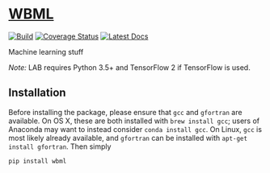 # [WBML](https://github.com/wesselb/wbml)

[![Build](https://travis-ci.org/wesselb/wbml.svg?branch=master)](https://travis-ci.org/wesselb/wbml)
[![Coverage Status](https://coveralls.io/repos/github/wesselb/wbml/badge.svg?branch=master&service=github)](https://coveralls.io/github/wesselb/wbml?branch=master)
[![Latest Docs](https://img.shields.io/badge/docs-latest-blue.svg)](https://wesselb.github.io/wbml)

Machine learning stuff

_Note:_ LAB requires Python 3.5+ and TensorFlow 2 if TensorFlow is used.

## Installation
Before installing the package, please ensure that `gcc` and `gfortran` are 
available.
On OS X, these are both installed with `brew install gcc`;
users of Anaconda may want to instead consider `conda install gcc`.
On Linux, `gcc` is most likely already available, and `gfortran` can be 
installed with `apt-get install gfortran`.
Then simply

```
pip install wbml
```
